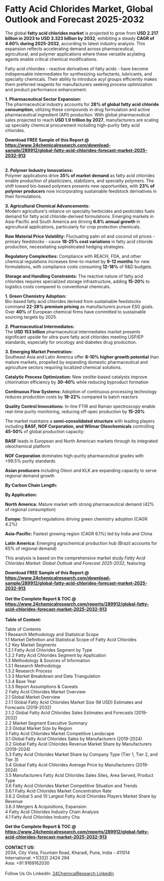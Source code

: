 <h1>Fatty Acid Chlorides Market, Global Outlook and Forecast 2025-2032</h1><p>The global <strong>fatty acid chlorides market</strong> is projected to grow from <strong>USD 2.217 billion in 2023 to USD 3.323 billion by 2032</strong>, exhibiting a steady <strong>CAGR of 4.60% during 2025-2032</strong>, according to latest industry analysis. This expansion reflects accelerating demand across pharmaceutical, agricultural, and polymer applications where these versatile acylating agents enable critical chemical modifications.</p><p>Fatty acid chlorides - reactive derivatives of fatty acids - have become indispensable intermediates for synthesizing surfactants, lubricants, and specialty chemicals. Their ability to introduce acyl groups efficiently makes them preferred reagents for manufacturers seeking process optimization and product performance enhancement.</p><p><strong>1. Pharmaceutical Sector Expansion:</strong><br>
The pharmaceutical industry accounts for <strong>28% of global fatty acid chloride consumption</strong>, utilizing these compounds in drug formulation and active pharmaceutical ingredient (API) production. With global pharmaceutical sales projected to reach <strong>USD 1.9 trillion by 2027</strong>, manufacturers are scaling up specialty chemical procurement including high-purity fatty acid chlorides.</p><div><b>Download FREE Sample of this Report @ 
            <a href="https://www.24chemicalresearch.com/download-sample/289912/global-fatty-acid-chlorides-forecast-market-2025-2032-913">
            https://www.24chemicalresearch.com/download-sample/289912/global-fatty-acid-chlorides-forecast-market-2025-2032-913</a></b></div><br><p><strong>2. Polymer Industry Innovations:</strong><br>
Polymer applications drive <strong>35% of market demand</strong> as fatty acid chlorides enable production of plasticizers, stabilizers, and specialty polymers. The shift toward bio-based polymers presents new opportunities, with <strong>23% of polymer producers</strong> now incorporating sustainable feedstock derivatives in their formulations.</p><p><strong>3. Agricultural Chemical Advancements:</strong><br>
Modern agriculture's reliance on specialty herbicides and pesticides fuels demand for fatty acid chloride-derived formulations. Emerging markets in Asia-Pacific and South America are driving <strong>6.8% annual growth</strong> in agricultural applications, particularly for crop protection chemicals.</p><p><strong>Raw Material Price Volatility:</strong> Fluctuating palm oil and coconut oil prices - primary feedstocks - cause <strong>18-25% cost variations</strong> in fatty acid chloride production, necessitating sophisticated hedging strategies.</p><p><strong>Regulatory Complexities:</strong> Compliance with REACH, FDA, and other chemical regulations increases time-to-market by <strong>9-12 months</strong> for new formulations, with compliance costs consuming <strong>12-18%</strong> of R&amp;D budgets.</p><p><strong>Storage and Handling Constraints:</strong> The reactive nature of fatty acid chlorides requires specialized storage infrastructure, adding <strong>15-20%</strong> to logistics costs compared to conventional chemicals.</p><p><strong>1. Green Chemistry Adoption:</strong><br>
Bio-based fatty acid chlorides derived from sustainable feedstocks command <strong>22-28% premium pricing</strong> as manufacturers pursue ESG goals. Over <strong>40%</strong> of European chemical firms have committed to sustainable sourcing targets by 2025.</p><p><strong>2. Pharmaceutical Intermediates:</strong><br>
The <strong>USD 153 billion</strong> pharmaceutical intermediates market presents significant upside for ultra-pure fatty acid chlorides meeting USP/EP standards, especially for oncology and diabetes drug production.</p><p><strong>3. Emerging Market Penetration:</strong><br>
Southeast Asia and Latin America offer <strong>8-10% higher growth potential</strong> than mature markets, propelled by expanding domestic pharmaceutical and agriculture sectors requiring localized chemical solutions.</p><p><strong>Catalytic Process Optimization:</strong> New zeolite-based catalysts improve chlorination efficiency by <strong>30-40%</strong> while reducing byproduct formation</p><p><strong>Continuous Flow Systems:</strong> Adoption of continuous processing technology reduces production costs by <strong>18-22%</strong> compared to batch reactors</p><p><strong>Quality Control Innovations:</strong> In-line FTIR and Raman spectroscopy enable real-time purity monitoring, reducing off-spec production by <strong>15-20%</strong></p><p>The market maintains a <strong>semi-consolidated structure</strong> with leading players including <strong>BASF, NOF Corporation, and Wilmar Oleochemicals</strong> controlling <strong>45-50%</strong> of global production capacity:</p><p><strong>BASF</strong> leads in European and North American markets through its integrated oleochemical platform</p><p><strong>NOF Corporation</strong> dominates high-purity pharmaceutical grades with &gt;99.5% purity standards</p><p><strong>Asian producers</strong> including Oleon and KLK are expanding capacity to serve regional demand growth</p><p><strong>By Carbon Chain Length:</strong></p><p><strong>By Application:</strong></p><p><strong>North America:</strong> Mature market with strong pharmaceutical demand (42% of regional consumption)</p><p><strong>Europe:</strong> Stringent regulations driving green chemistry adoption (CAGR 4.2%)</p><p><strong>Asia-Pacific:</strong> Fastest growing region (CAGR 6.1%) led by India and China</p><p><strong>Latin America:</strong> Emerging agrochemical production hub (Brazil accounts for 65% of regional demand)</p><p>This analysis is based on the comprehensive market study <em>Fatty Acid Chlorides Market: Global Outlook and Forecast 2025-2032</em>, featuring:</p><div><b>Download FREE Sample of this Report @ 
            <a href="https://www.24chemicalresearch.com/download-sample/289912/global-fatty-acid-chlorides-forecast-market-2025-2032-913">
            https://www.24chemicalresearch.com/download-sample/289912/global-fatty-acid-chlorides-forecast-market-2025-2032-913</a></b></div><br><div><b>Get the Complete Report & TOC @ 
            <a href="https://www.24chemicalresearch.com/reports/289912/global-fatty-acid-chlorides-forecast-market-2025-2032-913">
            https://www.24chemicalresearch.com/reports/289912/global-fatty-acid-chlorides-forecast-market-2025-2032-913</a></b></div><br>
            <b>Table of Content:</b><p>Table of Contents<br />
1 Research Methodology and Statistical Scope<br />
1.1 Market Definition and Statistical Scope of Fatty Acid Chlorides<br />
1.2 Key Market Segments<br />
1.2.1 Fatty Acid Chlorides Segment by Type<br />
1.2.2 Fatty Acid Chlorides Segment by Application<br />
1.3 Methodology & Sources of Information<br />
1.3.1 Research Methodology<br />
1.3.2 Research Process<br />
1.3.3 Market Breakdown and Data Triangulation<br />
1.3.4 Base Year<br />
1.3.5 Report Assumptions & Caveats<br />
2 Fatty Acid Chlorides Market Overview<br />
2.1 Global Market Overview<br />
2.1.1 Global Fatty Acid Chlorides Market Size (M USD) Estimates and Forecasts (2019-2032)<br />
2.1.2 Global Fatty Acid Chlorides Sales Estimates and Forecasts (2019-2032)<br />
2.2 Market Segment Executive Summary<br />
2.3 Global Market Size by Region<br />
3 Fatty Acid Chlorides Market Competitive Landscape<br />
3.1 Global Fatty Acid Chlorides Sales by Manufacturers (2019-2024)<br />
3.2 Global Fatty Acid Chlorides Revenue Market Share by Manufacturers (2019-2024)<br />
3.3 Fatty Acid Chlorides Market Share by Company Type (Tier 1, Tier 2, and Tier 3)<br />
3.4 Global Fatty Acid Chlorides Average Price by Manufacturers (2019-2024)<br />
3.5 Manufacturers Fatty Acid Chlorides Sales Sites, Area Served, Product Type<br />
3.6 Fatty Acid Chlorides Market Competitive Situation and Trends<br />
3.6.1 Fatty Acid Chlorides Market Concentration Rate<br />
3.6.2 Global 5 and 10 Largest Fatty Acid Chlorides Players Market Share by Revenue<br />
3.6.3 Mergers & Acquisitions, Expansion<br />
4 Fatty Acid Chlorides Industry Chain Analysis<br />
4.1 Fatty Acid Chlorides Industry Cha</p><div><b>Get the Complete Report & TOC @ 
            <a href="https://www.24chemicalresearch.com/reports/289912/global-fatty-acid-chlorides-forecast-market-2025-2032-913">
            https://www.24chemicalresearch.com/reports/289912/global-fatty-acid-chlorides-forecast-market-2025-2032-913</a></b></div><br><b>CONTACT US:</b><br>
            203A, City Vista, Fountain Road, Kharadi, Pune, India - 411014<br>
            International: +1(332) 2424 294<br>
            Asia: +91 9169162030 <br><br>
            Follow Us On LinkedIn: <a href="https://www.linkedin.com/company/24chemicalresearch/">24ChemicalResearch LinkedIn</a>